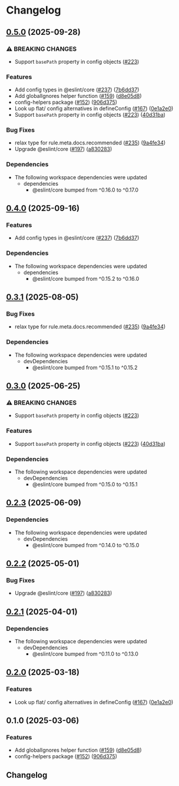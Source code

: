 # Changelog

## [0.5.0](https://github.com/Pixel998/rewrite/compare/config-helpers-v0.4.0...config-helpers-v0.5.0) (2025-09-28)


### ⚠ BREAKING CHANGES

* Support `basePath` property in config objects ([#223](https://github.com/Pixel998/rewrite/issues/223))

### Features

* Add config types in @eslint/core ([#237](https://github.com/Pixel998/rewrite/issues/237)) ([7b6dd37](https://github.com/Pixel998/rewrite/commit/7b6dd370a598ea7fc94fba427a2579342b50b90f))
* Add globalIgnores helper function ([#159](https://github.com/Pixel998/rewrite/issues/159)) ([d8e05d8](https://github.com/Pixel998/rewrite/commit/d8e05d8f7272fd0db351829ced856dac4eed030b))
* config-helpers package ([#152](https://github.com/Pixel998/rewrite/issues/152)) ([906d375](https://github.com/Pixel998/rewrite/commit/906d37513ca59da7568aa1895ca786e69c69a07f))
* Look up flat/ config alternatives in defineConfig ([#167](https://github.com/Pixel998/rewrite/issues/167)) ([0e1a2e0](https://github.com/Pixel998/rewrite/commit/0e1a2e0f04f72fed0fd5645c1355d90335664a7a))
* Support `basePath` property in config objects ([#223](https://github.com/Pixel998/rewrite/issues/223)) ([40d31ba](https://github.com/Pixel998/rewrite/commit/40d31ba42a9fe0da10b6ca5e1b10f1f2b10c5f90))


### Bug Fixes

* relax type for rule.meta.docs.recommended ([#235](https://github.com/Pixel998/rewrite/issues/235)) ([9a4fe34](https://github.com/Pixel998/rewrite/commit/9a4fe343c309b7a000ffb5cd420b557809e4d58e))
* Upgrade @eslint/core ([#197](https://github.com/Pixel998/rewrite/issues/197)) ([a830283](https://github.com/Pixel998/rewrite/commit/a830283cd05a7a471aeec5f4589491f3c4092986))


### Dependencies

* The following workspace dependencies were updated
  * dependencies
    * @eslint/core bumped from ^0.16.0 to ^0.17.0

## [0.4.0](https://github.com/eslint/rewrite/compare/config-helpers-v0.3.1...config-helpers-v0.4.0) (2025-09-16)


### Features

* Add config types in @eslint/core ([#237](https://github.com/eslint/rewrite/issues/237)) ([7b6dd37](https://github.com/eslint/rewrite/commit/7b6dd370a598ea7fc94fba427a2579342b50b90f))


### Dependencies

* The following workspace dependencies were updated
  * dependencies
    * @eslint/core bumped from ^0.15.2 to ^0.16.0

## [0.3.1](https://github.com/eslint/rewrite/compare/config-helpers-v0.3.0...config-helpers-v0.3.1) (2025-08-05)


### Bug Fixes

* relax type for rule.meta.docs.recommended ([#235](https://github.com/eslint/rewrite/issues/235)) ([9a4fe34](https://github.com/eslint/rewrite/commit/9a4fe343c309b7a000ffb5cd420b557809e4d58e))


### Dependencies

* The following workspace dependencies were updated
  * devDependencies
    * @eslint/core bumped from ^0.15.1 to ^0.15.2

## [0.3.0](https://github.com/eslint/rewrite/compare/config-helpers-v0.2.3...config-helpers-v0.3.0) (2025-06-25)


### ⚠ BREAKING CHANGES

* Support `basePath` property in config objects ([#223](https://github.com/eslint/rewrite/issues/223))

### Features

* Support `basePath` property in config objects ([#223](https://github.com/eslint/rewrite/issues/223)) ([40d31ba](https://github.com/eslint/rewrite/commit/40d31ba42a9fe0da10b6ca5e1b10f1f2b10c5f90))


### Dependencies

* The following workspace dependencies were updated
  * devDependencies
    * @eslint/core bumped from ^0.15.0 to ^0.15.1

## [0.2.3](https://github.com/eslint/rewrite/compare/config-helpers-v0.2.2...config-helpers-v0.2.3) (2025-06-09)


### Dependencies

* The following workspace dependencies were updated
  * devDependencies
    * @eslint/core bumped from ^0.14.0 to ^0.15.0

## [0.2.2](https://github.com/eslint/rewrite/compare/config-helpers-v0.2.1...config-helpers-v0.2.2) (2025-05-01)


### Bug Fixes

* Upgrade @eslint/core ([#197](https://github.com/eslint/rewrite/issues/197)) ([a830283](https://github.com/eslint/rewrite/commit/a830283cd05a7a471aeec5f4589491f3c4092986))

## [0.2.1](https://github.com/eslint/rewrite/compare/config-helpers-v0.2.0...config-helpers-v0.2.1) (2025-04-01)


### Dependencies

* The following workspace dependencies were updated
  * devDependencies
    * @eslint/core bumped from ^0.11.0 to ^0.13.0

## [0.2.0](https://github.com/eslint/rewrite/compare/config-helpers-v0.1.0...config-helpers-v0.2.0) (2025-03-18)


### Features

* Look up flat/ config alternatives in defineConfig ([#167](https://github.com/eslint/rewrite/issues/167)) ([0e1a2e0](https://github.com/eslint/rewrite/commit/0e1a2e0f04f72fed0fd5645c1355d90335664a7a))

## 0.1.0 (2025-03-06)


### Features

* Add globalIgnores helper function ([#159](https://github.com/eslint/rewrite/issues/159)) ([d8e05d8](https://github.com/eslint/rewrite/commit/d8e05d8f7272fd0db351829ced856dac4eed030b))
* config-helpers package ([#152](https://github.com/eslint/rewrite/issues/152)) ([906d375](https://github.com/eslint/rewrite/commit/906d37513ca59da7568aa1895ca786e69c69a07f))

## Changelog
